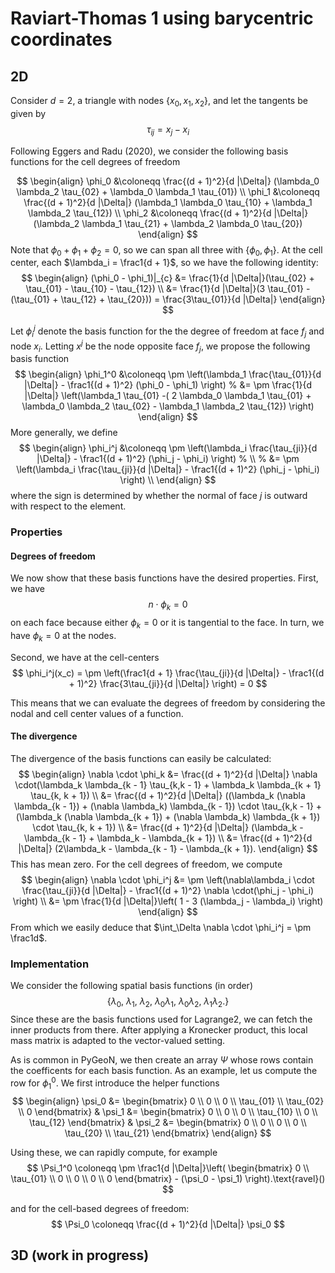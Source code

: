 # Raviart-Thomas 1 using barycentric coordinates

## 2D
Consider $d = 2$, a triangle with nodes $\{x_0, x_1, x_2\}$, and let the tangents be given by
$$
\tau_{ij} = x_j - x_i
$$

Following Eggers and Radu (2020), we consider the following basis functions for the cell degrees of freedom

$$
\begin{align}
    \phi_0 &\coloneqq \frac{(d + 1)^2}{d |\Delta|} (\lambda_0 \lambda_2 \tau_{02} + \lambda_0 \lambda_1 \tau_{01})  \\
    \phi_1 &\coloneqq \frac{(d + 1)^2}{d |\Delta|} (\lambda_1 \lambda_0 \tau_{10} + \lambda_1 \lambda_2 \tau_{12}) \\
    \phi_2 &\coloneqq \frac{(d + 1)^2}{d |\Delta|} (\lambda_2 \lambda_1 \tau_{21} + \lambda_2 \lambda_0 \tau_{20})
\end{align}
$$
Note that $\phi_0 + \phi_1 + \phi_2 = 0$, so we can span all three with $\{\phi_0, \phi_1\}$. 
At the cell center, each $\lambda_i = \frac1{d + 1}$, so we have the following identity:
$$
\begin{align}
    (\phi_0 - \phi_1)|_{c} 
    &= \frac{1}{d |\Delta|}(\tau_{02} + \tau_{01} - \tau_{10} - \tau_{12}) \\
    &= \frac{1}{d |\Delta|}(3 \tau_{01} - (\tau_{01} + \tau_{12} + \tau_{20}))
    = \frac{3\tau_{01}}{d |\Delta|}
\end{align}
$$

Let $\phi_i^j$ denote the basis function for the the degree of freedom at face $f_j$ and node $x_i$. Letting $x^j$ be the node opposite face $f_j$,
we propose the following basis function
$$
\begin{align}
    \phi_1^0 &\coloneqq \pm \left(\lambda_1 \frac{\tau_{01}}{d |\Delta|} - \frac1{(d + 1)^2} (\phi_0 - \phi_1) \right) 
    % &= \pm  \frac{1}{d |\Delta|} \left(\lambda_1 \tau_{01} -( 2 \lambda_0 \lambda_1 \tau_{01} + \lambda_0 \lambda_2 \tau_{02} - \lambda_1 \lambda_2 \tau_{12}) \right)
\end{align}
$$
More generally, we define
$$
\begin{align}
    \phi_i^j &\coloneqq \pm \left(\lambda_i \frac{\tau_{ji}}{d |\Delta|} - \frac1{(d + 1)^2} (\phi_j - \phi_i) \right) 
    % \\
    % &= \pm \left(\lambda_i \frac{\tau_{ji}}{d |\Delta|} - \frac1{(d + 1)^2} (\phi_j - \phi_i) \right) \\
\end{align}
$$
where the sign is determined by whether the normal of face $j$ is outward with respect to the element. 


### Properties

#### Degrees of freedom
We now show that these basis functions have the desired properties. First, we have 
$$
    n \cdot \phi_k = 0
$$
on each face because either $\phi_k = 0$ or it is tangential to the face. In turn, we have $\phi_k = 0$ at the nodes.

Second, we have at the cell-centers
$$
    \phi_i^j(x_c) = \pm \left(\frac1{d + 1} \frac{\tau_{ji}}{d |\Delta|} - \frac1{(d + 1)^2}  \frac{3\tau_{ji}}{d |\Delta|} \right) = 0
$$

This means that we can evaluate the degrees of freedom by considering the nodal and cell center values of a function.

#### The divergence

The divergence of the basis functions can easily be calculated:
$$
\begin{align}
    \nabla \cdot \phi_k 
    &= \frac{(d + 1)^2}{d |\Delta|} \nabla \cdot(\lambda_k \lambda_{k - 1} \tau_{k,k - 1} + \lambda_k \lambda_{k + 1} \tau_{k, k + 1}) \\
    &= \frac{(d + 1)^2}{d |\Delta|} ((\lambda_k (\nabla \lambda_{k - 1}) + (\nabla \lambda_k) \lambda_{k - 1}) \cdot \tau_{k,k - 1} + (\lambda_k (\nabla \lambda_{k + 1}) + (\nabla \lambda_k) \lambda_{k + 1}) \cdot \tau_{k, k + 1}) \\
    &= \frac{(d + 1)^2}{d |\Delta|} (\lambda_k - \lambda_{k - 1} + \lambda_k - \lambda_{k + 1}) \\
    &= \frac{(d + 1)^2}{d |\Delta|} (2\lambda_k - \lambda_{k - 1} - \lambda_{k + 1}).
\end{align}
$$
This has mean zero. For the cell degrees of freedom, we compute
$$
\begin{align}
    \nabla \cdot \phi_i^j 
    &= \pm \left(\nabla\lambda_i \cdot \frac{\tau_{ji}}{d |\Delta|} - \frac1{(d + 1)^2} \nabla \cdot(\phi_j - \phi_i) \right) \\
    &= \pm \frac{1}{d |\Delta|}\left( 1 - 3 (\lambda_j - \lambda_i) \right)
\end{align}
$$
From which we easily deduce that $\int_\Delta \nabla \cdot \phi_i^j = \pm \frac1d$.

### Implementation

We consider the following spatial basis functions (in order)
$$
    \left \{ 
        \lambda_0, \  
        \lambda_1, \  
        \lambda_2, \  
        \lambda_0 \lambda_1, \ 
        \lambda_0 \lambda_2, \ 
        \lambda_1 \lambda_2. 
    \right \}
$$
Since these are the basis functions used for Lagrange2, we can fetch the inner products from there. After applying a Kronecker product, this local mass matrix is adapted to the vector-valued setting.

As is common in PyGeoN, we then create an array $\Psi$ whose rows contain the coefficents for each basis function. As an example, let us compute the row for $\phi_1^0$. We first introduce the helper functions
$$
\begin{align}
    \psi_0 &= 
    \begin{bmatrix} 
        0 \\ 0 \\ 0 \\
        \tau_{01} \\ \tau_{02} \\ 0 
    \end{bmatrix}
    &
    \psi_1 &= 
    \begin{bmatrix} 
        0 \\ 0 \\ 0 \\
        \tau_{10} \\ 0 \\ \tau_{12}
    \end{bmatrix}
    &
    \psi_2 &= 
    \begin{bmatrix} 
        0 \\ 0 \\ 0 \\
        0 \\ \tau_{20} \\ \tau_{21} 
    \end{bmatrix}
\end{align}
$$

Using these, we can rapidly compute, for example
$$
    \Psi_1^0 \coloneqq \pm \frac1{d |\Delta|}\left(
    \begin{bmatrix} 
        0 \\ \tau_{01} \\ 0 \\
        0 \\ 0 \\ 0 
    \end{bmatrix}
    - (\psi_0 - \psi_1)
    \right).\text{ravel}()
$$

and for the cell-based degrees of freedom:
$$
    \Psi_0 \coloneqq \frac{(d + 1)^2}{d |\Delta|} \psi_0
$$

## 3D (work in progress)
